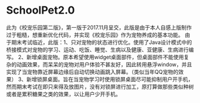 # SchoolPet2.0
此为《校宠乐园第二版》，第一版于2017.11月呈交，此版是由于本人自感上版制作过于粗糙，想重新优化代码，并实现《校宠乐园》作为宠物养成的基本功能。
由于期末考试临近，此版：1、只对宠物的状态进行优化。使用了Java设计模式中的桥接模式对宠物的学习、运动、吃饭、睡觉、生病以及健康、亚健康、生病进行编写。
2、新增桌面宠物。原本希望使用widget桌面部件，但桌面部件不能使用复杂的动画效果，而呆呆的宠物对用户体验不甚友好，因此转用悬浮window，并且实现了当宠物靠近屏幕边缘后自动切换动画跳入屏幕。（类似当年QQ宠物的效果）
3、新增锁屏桌面。旨在当宠物学习时使用锁屏桌面尽可能抑制用户开手机，然而期末考试在即只来得及放图片，没有对锁屏进行加工，原打算做那些类似种树或者是累积糖果之类的效果，以让用户少开手机。
